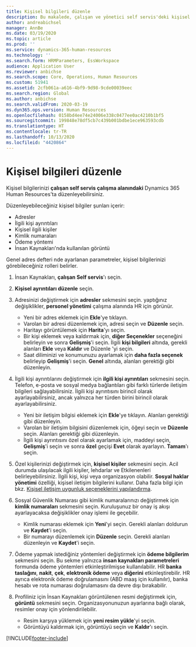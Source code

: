 ```yaml
---
title: Kişisel bilgileri düzenle
description: Bu makalede, çalışan ve yönetici self servis'deki kişisel bilgilerin nasıl düzenleneceği anlatılmaktadır.
author: andreabichsel
manager: AnnBe
ms.date: 03/19/2020
ms.topic: article
ms.prod: ''
ms.service: dynamics-365-human-resources
ms.technology: ''
ms.search.form: HRMParameters, EssWorkspace
audience: Application User
ms.reviewer: anbichse
ms.search.scope: Core, Operations, Human Resources
ms.custom: 51941
ms.assetid: 2cfb061a-a616-4bf9-9d98-9cde00039eec
ms.search.region: Global
ms.author: anbichse
ms.search.validFrom: 2020-03-19
ms.dyn365.ops.version: Human Resources
ms.openlocfilehash: 0158bd4ee74e24006e338c0477ee0ac4210b1bf5
ms.sourcegitcommit: 199848e78df5cb7c439b001bdbe1ece963593cdb
ms.translationtype: HT
ms.contentlocale: tr-TR
ms.lasthandoff: 10/13/2020
ms.locfileid: "4420864"
---
```

# <a name="edit-personal-information"></a>Kişisel bilgileri düzenle

Kişisel bilgilerinizi **çalışan self servis çalışma alanındaki** Dynamics 365 Human Resources'ta düzenleyebilirsiniz.

Düzenleyebileceğiniz kişisel bilgiler şunları içerir:

- Adresler
- İlgili kişi ayrıntıları
- Kişisel ilgili kişiler
- Kimlik numaraları
- Ödeme yöntemi
- İnsan Kaynakları'nda kullanılan görüntü

Genel adres defteri nde ayarlanan parametreler, kişisel bilgilerinizi görebileceğiniz rolleri belirler.

1. İnsan Kaynakları, **çalışan Self servis**'ı seçin.

2. **Kişisel ayrıntıları düzenle** seçin.

3. Adresinizi değiştirmek için **adresler** sekmesini seçin. yaptığınız değişiklikler, **personel yönetimi** çalışma alanında HR için görünür. 

    - Yeni bir adres eklemek için **Ekle**'ye tıklayın.
    - Varolan bir adresi düzenlemek için, adresi seçin ve **Düzenle** seçin.
    - Haritayı görüntülemek için **Harita**'yı seçin.
    - Bir kişi eklemek veya kaldırmak için, **diğer Seçenekler** seçeneğini belirleyin ve sonra **Gelişmiş**'i seçin. İlgili **kişi bilgileri** altında, gerekli alanları **Ekle** veya **Kaldır** ve Düzenle 'yi seçin.
    - Saat diliminizi ve konumunuzu ayarlamak için **daha fazla seçenek** belirleyip **Gelişmiş**'i seçin. **Genel** altında, alanları gerektiği gibi düzenleyin.

4. İlgili kişi ayrıntılarını değiştirmek için **ilgili kişi ayrıntıları** sekmesini seçin. Telefon, e-posta ve sosyal medya bağlantıları gibi farklı türlerde iletişim bilgileri sağlayabilirsiniz. İlgili kişi ayrıntısını birincil olarak ayarlayabilirsiniz, ancak yalnızca her türden birini birincil olarak ayarlayabilirsiniz. 

    - Yeni bir iletişim bilgisi eklemek için **Ekle**'ye tıklayın. Alanları gerektiği gibi düzenleyin.
    - Varolan bir iletişim bilgisini düzenlemek için, öğeyi seçin ve **Düzenle** seçin. Alanları gerektiği gibi düzenleyin.
    - İlgili kişi ayrıntısını özel olarak ayarlamak için, maddeyi seçin, **Gelişmiş**'i seçin ve sonra **özel** geçişi **Evet** olarak ayarlayın. **Tamam**'ı seçin.
  
5. Özel kişilerinizi değiştirmek için, **kişisel kişiler** sekmesini seçin. Acil durumda ulaşılacak ilgili kişiler, lehdarlar ve Etkilenenleri belirleyebilirsiniz. İlgili kişi, kişi veya organizasyon olabilir. **Sosyal haklar yönetimi** özelliği, kişisel iletişim bilgilerini kullanır. Daha fazla bilgi için bkz. [Kişisel iletişim uygunluk seçeneklerini yapılandırma](hr-benefits-setup-contact-eligibility-options.md).

6. Sosyal Güvenlik Numarası gibi kimlik numaralarınızı değiştirmek için **kimlik numaraları** sekmesini seçin. Kuruluşunuz bir onay iş akışı ayarlayacaksa değişiklikler onay işlemi ile geçebilir.

    - Kimlik numarası eklemek için **Yeni**'yi seçin. Gerekli alanları doldurun ve **Kaydet**'i seçin.
    - Bir numarayı düzenlemek için **Düzenle** seçin. Gerekli alanları düzenleyin ve **Kaydet**'i seçin.

7. Ödeme yapmak istediğiniz yöntemleri değiştirmek için **ödeme bilgilerim** sekmesini seçin. Bu sekme yalnızca **insan kaynakları parametreleri** formunda ödeme yöntemleri etkinleştirilmişse kullanılabilir. HR **banka taslağını**, **nakit**, **çek**, **elektronik ödeme** veya **diğerini** etkinleştirebilir. HR ayrıca elektronik ödeme doğrulamasını (ABD maaş için kullanılır), banka hesabı ve rota numarası doğrulamasını da devre dışı bırakabilir.

8. Profiliniz için İnsan Kaynakları görüntülenen resmi değiştirmek için, **görüntü** sekmesini seçin. Organizasyonunuzun ayarlarına bağlı olarak, resimler onay için yönlendirilebilir.

    - Resim karşıya yüklemek için **yeni resim yükle**'yi seçin.
    - Görüntüyü kaldırmak için, görüntüyü seçin ve **Kaldır**'ı seçin.



[!INCLUDE[footer-include](../includes/footer-banner.md)]